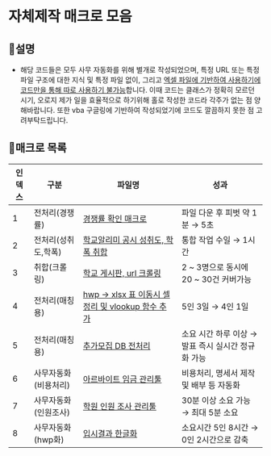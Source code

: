 # 자체제작 매크로 모음
## 📌설명
- 해당 코드들은 모두 사무 자동화를 위해 별개로 작성되었으며, 특정 URL 또는 특정 파일 구조에 대한 지식 및 특정 파일 없이, 그리고 <u>엑셀 파일에 기반하여 사용하기에 코드만을 통해 따로 사용하기 불가능</u>합니다. 이때 코드는 클래스가 정확히 모르던 시기, 오로지 제가 일을 효율적으로 하기위해 홀로 작성한 코드라 각주가 없는 점 양해바랍니다. 또한 vba 구글링에 기반하여 작성되었기에 코드도 깔끔하지 못한 점 고려부탁드립니다.

## 📌매크로 목록
|인덱스|구분|파일명|성과|
|---|---|---|---|
|1|전처리(경쟁률)|[경쟁률 확인 매크로](https://github.com/NeatyNut/Excel_Macro/blob/main/%EB%8D%B0%EC%9D%B4%ED%84%B0%20%EC%B7%A8%ED%95%A9%20%EB%B0%8F%20%EC%A0%84%EC%B2%98%EB%A6%AC%20%EA%B4%80%EB%A0%A8/%EA%B2%BD%EC%9F%81%EB%A5%A0%EC%A1%B0%EC%82%AC/README.md)|파일 다운 후 피벗 약 1분 → 5초|
|2|전처리(성취도,학폭)|[학교알리미 공시 성취도, 학폭 취합](https://github.com/NeatyNut/Excel_Macro/blob/main/%EB%8D%B0%EC%9D%B4%ED%84%B0%20%EC%B7%A8%ED%95%A9%20%EB%B0%8F%20%EC%A0%84%EC%B2%98%EB%A6%AC%20%EA%B4%80%EB%A0%A8/%EC%84%B1%EC%B7%A8%EB%8F%84%2C%20%ED%95%99%ED%8F%AD%20%EC%B7%A8%ED%95%A9%EC%9A%A9/README.md)|통합 작업 수일 → 1시간|
|3|취합(크롤링)|[학교 게시판, url 크롤링](https://github.com/NeatyNut/Excel_Macro/blob/main/%EB%8D%B0%EC%9D%B4%ED%84%B0%20%EC%B7%A8%ED%95%A9%20%EB%B0%8F%20%EC%A0%84%EC%B2%98%EB%A6%AC%20%EA%B4%80%EB%A0%A8/%EC%9B%B9%ED%81%AC%EB%A1%A4%EB%A7%81/README.md)|2 ~ 3명으로 동시에 20 ~ 30건 커버가능|
|4|전처리(매칭용)|[hwp → xlsx 표 이동시 셀 정리 및 vlookup 함수 추가](https://github.com/NeatyNut/Excel_Macro/blob/main/%EB%8D%B0%EC%9D%B4%ED%84%B0%20%EC%B7%A8%ED%95%A9%20%EB%B0%8F%20%EC%A0%84%EC%B2%98%EB%A6%AC%20%EA%B4%80%EB%A0%A8/%EC%9E%90%EB%A3%8C%EC%A7%91%EB%B0%B0%EC%B9%98%EC%A0%90%EB%A7%A4%EC%B9%AD/README.md)|5인 3일 → 4인 1일|
|5|전처리(매칭용)|[추가모집 DB 전처리](https://github.com/NeatyNut/Excel_Macro/blob/main/%EB%8D%B0%EC%9D%B4%ED%84%B0%20%EC%B7%A8%ED%95%A9%20%EB%B0%8F%20%EC%A0%84%EC%B2%98%EB%A6%AC%20%EA%B4%80%EB%A0%A8/%EC%B6%94%EA%B0%80%EB%AA%A8%EC%A7%91/README.md)|소요 시간 하루 이상 → 발표 즉시 실시간 정규화 가능|
|6|사무자동화(비용처리)|[아르바이트 임금 관리툴](https://github.com/NeatyNut/Excel_Macro/blob/main/%EC%95%84%EB%A5%B4%EB%B0%94%EC%9D%B4%ED%8A%B8%20%EB%B9%84%EC%9A%A9%EC%B2%98%EB%A6%AC%20%EA%B4%80%EB%A0%A8/README.md)|비용처리, 명세서 제작 및 배부 등 자동화|
|7|사무자동화(인원조사)|[학원 인원 조사 관리툴](https://github.com/NeatyNut/Excel_Macro/blob/main/%ED%95%99%EC%9B%90%20%EC%9D%B8%EC%9B%90%20%EC%A1%B0%EC%82%AC%20%EA%B4%80%EB%A0%A8/README.md)|30분 이상 소요 가능 → 최대 5분 소요|
|8|사무자동화(hwp화)|[입시결과 한글화](https://github.com/NeatyNut/hwpauto)|소요시간 5인 8시간 → 0인 2시간으로 감축|
